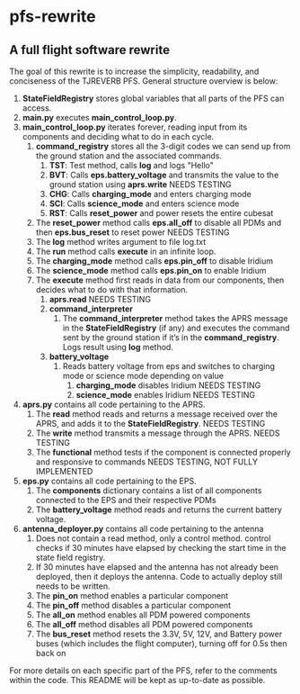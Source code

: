 # pfs-rewrite

## A full flight software rewrite

The goal of this rewrite is to increase the simplicity, readability, and conciseness of the TJREVERB PFS. General structure overview is below:

1. **StateFieldRegistry** stores global variables that all parts of the PFS can access.
2. **main.py** executes **main_control_loop.py**.
3. **main_control_loop.py** iterates forever, reading input from its components and deciding what to do in each cycle.
   1. **command_registry** stores all the 3-digit codes we can send up from the ground station and the associated commands.
      1. **TST**: Test method, calls **log** and logs "Hello"
      2. **BVT**: Calls **eps.battery_voltage** and transmits the value to the ground station using **aprs.write** NEEDS TESTING
      3. **CHG**: Calls **charging_mode** and enters charging mode
      4. **SCI**: Calls **science_mode** and enters science mode
      5. **RST**: Calls **reset_power** and power resets the entire cubesat
   2. The **reset_power** method calls **eps.all_off** to disable all PDMs and then **eps.bus_reset** to reset power NEEDS TESTING
   3. The **log** method writes argument to file log.txt
   4. The **run** method calls **execute** in an infinite loop.
   5. The **charging_mode** method calls **eps.pin_off** to disable Iridium
   6. The **science_mode** method calls **eps.pin_on** to enable Iridium
   7. The **execute** method first reads in data from our components, then decides what to do with that information.
      1. **aprs.read** NEEDS TESTING
      2. **command_interpreter**
         1. The **command_interpreter** method takes the APRS message in the **StateFieldRegistry** (if any) and executes the command sent by the ground station if it’s in the **command_registry**. Logs result using **log** method.
      3. **battery_voltage**
         1. Reads battery voltage from eps and switches to charging mode or science mode depending on value
            1. **charging_mode** disables Iridium NEEDS TESTING
            2. **science_mode** enables Iridium NEEDS TESTING
4. **aprs.py** contains all code pertaining to the APRS.
   1. The **read** method reads and returns a message received over the APRS, and adds it to the **StateFieldRegistry**. NEEDS TESTING
   2. The **write** method transmits a message through the APRS. NEEDS TESTING
   3. The **functional** method tests if the component is connected properly and responsive to commands NEEDS TESTING, NOT FULLY IMPLEMENTED
5. **eps.py** contains all code pertaining to the EPS.
   1. The **components** dictionary contains a list of all components connected to the EPS and their respective PDMs
   2. The **battery_voltage** method reads and returns the current battery voltage.
6. **antenna_deployer.py** contains all code pertaining to the antenna
   1. Does not contain a read method, only a control method. control checks if 30 minutes have elapsed by checking the start time in the state field registry. 
   2. If 30 minutes have elapsed and the antenna has not already been deployed, then it deploys the antenna. Code to actually deploy still needs to be written. 
   3. The **pin_on** method enables a particular component
   4. The **pin_off** method disables a particular component
   5. The **all_on** method enables all PDM powered components
   6. The **all_off** method disables all PDM powered components
   7. The **bus_reset** method resets the 3.3V, 5V, 12V, and Battery power buses (which includes the flight computer), turning off for 0.5s then back on

For more details on each specific part of the PFS, refer to the comments within the code. This README will be kept as up-to-date as possible.
